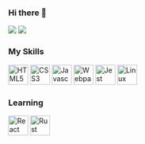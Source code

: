### Hi there 👋


<img href="https://github.com/anuraghazra/github-readme-stats" src="https://github-readme-stats.vercel.app/api/top-langs/?username=antinf&theme=dark">
<img style="" href="https://github.com/anuraghazra/github-readme-stats" src="https://github-readme-stats.vercel.app/api?username=antinf&theme=dark">

### My Skills
<p>
<img alt="HTML5" height=40rem width=40rem src="https://api.iconify.design/logos/html-5.svg?download=1"/>
<img alt="CSS3" height=40rem width=40rem src="https://api.iconify.design/logos/css-3.svg?download=1"/>
<img alt="Javascript" height=40rem width=40rem src="https://api.iconify.design/logos/javascript.svg?download=1"/>
<img alt="Webpack" height=40rem width=40rem src="https://api.iconify.design/logos/webpack.svg?download=1"/>
<img alt="Jest" height=40rem width=40rem src="https://api.iconify.design/logos/jest.svg?download=1"/>
<img alt="Linux" height=40rem width=40rem src="https://api.iconify.design/flat-color-icons/linux.svg?download=1"/>
</p>

### Learning
<p>
<img alt="React" height=40rem width=40rem src="https://api.iconify.design/logos/react.svg?download=1"/>
<img alt="Rust" height=40rem width=40rem src="https://api.iconify.design/vscode-icons/file-type-rust.svg?download=1"/>
</p>
